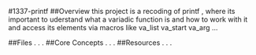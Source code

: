 #1337-printf
##Overview
this project is a recoding of printf , where its important to uderstand what a variadic function is and how to work with it and access its elements via macros like va_list va_start va_arg ...

##Files
  .
  .
  .
##Core Concepts
  .
  .
  .
##Resources
  .
  .
  .
